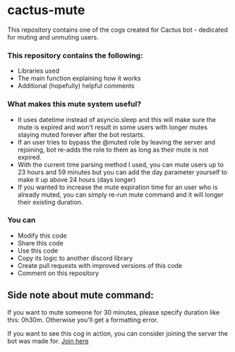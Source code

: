 # cactus-mute
This repository contains one of the cogs created for Cactus bot - dedicated for muting and unmuting users.

### This repository contains the following:
- Libraries used
- The main function explaining how it works
- Additional (hopefully) helpful comments

### What makes this mute system useful?
- It uses datetime instead of asyncio.sleep and this will make sure the mute is expired and won't result in some users with longer mutes staying muted forever after the bot restarts.
- If an user tries to bypass the @muted role by leaving the server and rejoining, bot re-adds the role to them as long as their mute is not expired.
- With the current time parsing method I used, you can mute users up to 23 hours and 59 minutes but you can add the day parameter yourself to make it up above 24 hours (days longer)
- If you wanted to increase the mute expiration time for an user who is already muted, you can simply re-run mute command and it will longer their existing duration.

### You can
- Modify this code
- Share this code
- Use this code
- Copy its logic to another discord library
- Create pull requests with improved versions of this code
- Comment on this repository

## Side note about mute command:
If you want to mute someone for 30 minutes, please specify duration like this: 0h30m. Otherwise you'll get a formatting error.

If you want to see this cog in action, you can consider joining the server the bot was made for. [Join here](https://discord.gg/sQVdbX8rBM)
